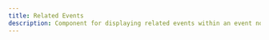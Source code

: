 ```yaml
---
title: Related Events
description: Component for displaying related events within an event node page and within other pages using layout builder.
---
```


